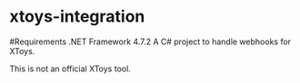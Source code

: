 # xtoys-integration

#Requirements
.NET Framework 4.7.2
A C# project to handle webhooks for XToys.

This is not an official XToys tool.

